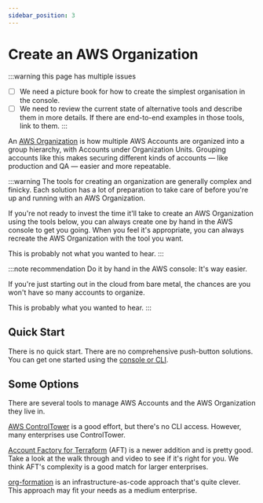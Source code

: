 ```yaml
---
sidebar_position: 3
---
```


# Create an AWS Organization

:::warning this page has multiple issues

- [ ] We need a picture book for how to create the simplest organisation in the console.
- [ ] We need to review the current state of alternative tools and describe them in more details. If there are end-to-end examples in those tools, link to them.
      :::

An [AWS Organization](https://aws.amazon.com/organizations/) is how multiple AWS Accounts are organized into a group hierarchy, with Accounts under Organization Units. Grouping accounts like this makes securing different kinds of accounts — like production and QA — easier and more repeatable.

:::warning
The tools for creating an organization are generally complex and finicky. Each solution has a lot of preparation to take care of before you're up and running with an AWS Organization.

If you're not ready to invest the time it'll take to create an AWS Organization using the tools below, you can always create one by hand in the AWS console to get you going. When you feel it's appropriate, you can always recreate the AWS Organization with the tool you want.

This is probably not what you wanted to hear.
:::

:::note recommendation
Do it by hand in the AWS console: It's way easier.

If you're just starting out in the cloud from bare metal, the chances are you won't have so many accounts to organize.

This is probably what you wanted to hear.
:::

## Quick Start

There is no quick start. There are no comprehensive push-button solutions. You can get one started using the [console or CLI](https://docs.aws.amazon.com/organizations/latest/userguide/orgs_manage_org_create.html).

## Some Options

There are several tools to manage AWS Accounts and the AWS Organization they live in.

[AWS ControlTower](https://aws.amazon.com/controltower/?control-blogs.sort-by=item.additionalFields.createdDate&control-blogs.sort-order=desc) is a good effort, but there's no CLI access. However, many enterprises use ControlTower.

[Account Factory for Terraform](https://docs.aws.amazon.com/controltower/latest/userguide/aft-architecture.html) (AFT) is a newer addition and is pretty good. Take a look at the walk through and video to see if it's right for you. We think AFT's complexity is a good match for larger enterprises.

[org-formation](https://github.com/org-formation/org-formation-cli) is an infrastructure-as-code approach that's quite clever. This approach may fit your needs as a medium enterprise.
